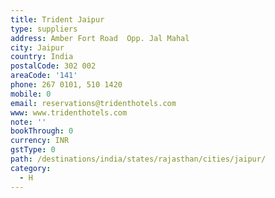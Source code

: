 ```yaml
---
title: Trident Jaipur
type: suppliers
address: Amber Fort Road  Opp. Jal Mahal
city: Jaipur
country: India
postalCode: 302 002
areaCode: '141'
phone: 267 0101, 510 1420
mobile: 0
email: reservations@tridenthotels.com
www: www.tridenthotels.com
note: ''
bookThrough: 0
currency: INR
gstType: 0
path: /destinations/india/states/rajasthan/cities/jaipur/
category:
  - H
---
```


